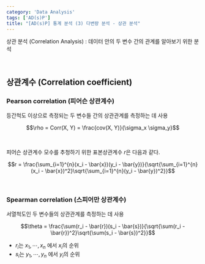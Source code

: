 ```yaml
---
category: 'Data Analysis'
tags: ['AD(s)P']
title: "[AD(s)P] 통계 분석 (3) 다변량 분석 - 상관 분석"
---
```

상관 분석 (Correlation Analysis)
: 데이터 안의 두 변수 간의 관계를 알아보기 위한 분석

<br>

## 상관계수 (Correlation coefficient)

### Pearson correlation (피어슨 상관계수)

등간척도 이상으로 측정되는 두 변수들 간의 상관관계를 측정하는 데 사용

$$\rho = Corr(X, Y) = \frac{cov(X, Y)}{\sigma_x \sigma_y}$$

<br>

피어슨 상관계수 모수를 추청하기 위한 표본상관계수 $r$은 다음과 같다.

$$r = \frac{\sum_{i=1}^{n}(x_i - \bar{x})(y_i - \bar{y})}{\sqrt{\sum_{i=1}^{n}(x_i - \bar{x})^2}\sqrt{\sum_{i=1}^{n}(y_i - \bar{y})^2}}$$

<br>

### Spearman correlation (스피어만 상관계수)

서열척도인 두 변수들의 상관관계를 측정하는 데 사용

$$\theta = \frac{\sum(r_i - \bar{r})(s_i - \bar{s})}{\sqrt{\sum(r_i - \bar{r})^2}\sqrt{\sum(s_i - \bar{s})^2}}$$

- $r_i$는 ${x_1, \cdots, x_n}$ 에서 $x_i$의 순위
- $s_i$는 ${y_1, \cdots, y_n}$ 에서 $y_i$의 순위
